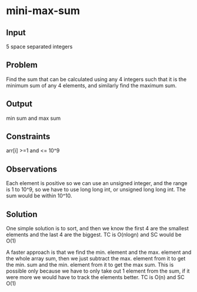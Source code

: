# mini-max-sum 
## Input 
5 space separated integers
## Problem
Find the sum that can be calculated using any 4 integers such that it is the minimum sum of any 4 elements, and similarly find the maximum sum. 
## Output 
min sum and max sum
## Constraints 
arr[i] >=1 and <= 10^9
## Observations 
Each element is positive so we can use an unsigned integer, and the range is 1 to 10^9, so we have to use long long int, or unsigned long long int.
The sum would be within 10^10.
## Solution
One simple solution is to sort, and then we know the first 4 are the smallest elements and the last 4 are the biggest. 
TC is O(nlogn) and SC would be O(1)

A faster approach is that we find the min. element and the max. element and the whole array sum, then we just subtract the max. element from it to get the min. sum and the min. element from it to get the max sum. This is possible only because we have to only take out 1 element from the sum, if it were more we would have to track the elements better.
TC is O(n) and SC O(1)